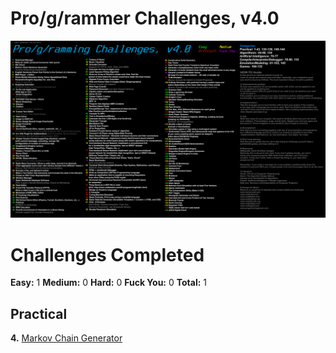 # Pro/g/rammer Challenges, v4.0
![Pro/g/rammer Challenges List](progamerchallenges.png)

# Challenges Completed
**Easy:** 1
**Medium:** 0
**Hard:** 0
**Fuck You:** 0
**Total:** 1


## Practical
**4.** [Markov Chain Generator](MarkovChainer)
